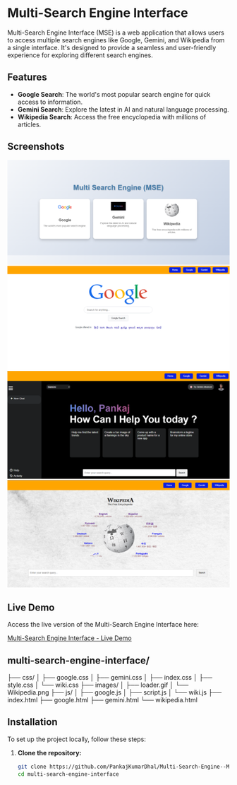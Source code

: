 # Multi-Search Engine Interface

Multi-Search Engine Interface (MSE) is a web application that allows users to access multiple search engines like Google, Gemini, and Wikipedia from a single interface. It's designed to provide a seamless and user-friendly experience for exploring different search engines.

## Features

- **Google Search**: The world's most popular search engine for quick access to information.
- **Gemini Search**: Explore the latest in AI and natural language processing.
- **Wikipedia Search**: Access the free encyclopedia with millions of articles.

## Screenshots

![Multi Search Engine Interface](./images/01.png)
![Google Search Engine Interface](./images/02.png)
![Gemini Search Engine Interface](./images/03.png)
![Wikipedia Search Engine Interface](./images/04.png)

## Live Demo

Access the live version of the Multi-Search Engine Interface here:

[Multi-Search Engine Interface - Live Demo](multi-search-engine-mse.vercel.app)

## multi-search-engine-interface/
├── css/
│   ├── google.css
│   ├── gemini.css
│   ├── index.css
│   ├── style.css
│   └── wiki.css
├── images/
│   ├── loader.gif
│   └── Wikipedia.png
├── js/
│   ├── google.js
│   ├── script.js
│   └── wiki.js
├── index.html
├── google.html
├── gemini.html
└── wikipedia.html

## Installation

To set up the project locally, follow these steps:

1. **Clone the repository:**

   ```bash
   git clone https://github.com/PankajKumarDhal/Multi-Search-Engine--MSE-.git
   cd multi-search-engine-interface
